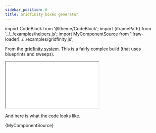 ```yaml
---
sidebar_position: 6
title: Gridfinity boxes generator
---
```


import CodeBlock from '@theme/CodeBlock';
import {iframePath} from '../../examples/helpers.js';
import MyComponentSource from '!!raw-loader!../../examples/gridfinity.js';

From the [gridfinity system](https://www.youtube.com/watch?v=ra_9zU-mnl8). This
is a fairly complex build (that uses blueprints and sweeps).

<iframe allow="fullscreen" src={iframePath("gridfinity.js")}></iframe>

And here is what the code looks like.

<CodeBlock workbench className="language-jsx">{MyComponentSource}</CodeBlock>

